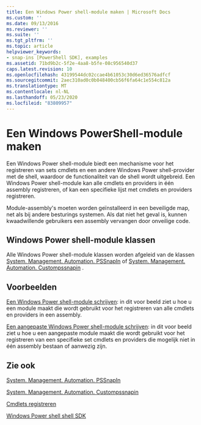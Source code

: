 ```yaml
---
title: Een Windows Power shell-module maken | Microsoft Docs
ms.custom: ''
ms.date: 09/13/2016
ms.reviewer: ''
ms.suite: ''
ms.tgt_pltfrm: ''
ms.topic: article
helpviewer_keywords:
- snap-ins [PowerShell SDK], examples
ms.assetid: 71bd9b2c-5f2e-4aa8-b5fe-08c956540d37
caps.latest.revision: 10
ms.openlocfilehash: 43199544dc02ccae4b61053c30d6ed36576adfcf
ms.sourcegitcommit: 2aec310ad0c0b048400cb56f6fa64c1e554c812a
ms.translationtype: MT
ms.contentlocale: nl-NL
ms.lasthandoff: 05/23/2020
ms.locfileid: "83809957"
---
```

# <a name="how-to-create-a-windows-powershell-snap-in"></a>Een Windows PowerShell-module maken

Een Windows Power shell-module biedt een mechanisme voor het registreren van sets cmdlets en een andere Windows Power shell-provider met de shell, waardoor de functionaliteit van de shell wordt uitgebreid. Een Windows Power shell-module kan alle cmdlets en providers in één assembly registreren, of kan een specifieke lijst met cmdlets en providers registreren.

Module-assembly's moeten worden geïnstalleerd in een beveiligde map, net als bij andere besturings systemen. Als dat niet het geval is, kunnen kwaadwillende gebruikers een assembly vervangen door onveilige code.

## <a name="windows-powershell-snap-in-classes"></a>Windows Power shell-module klassen

Alle Windows Power shell-module klassen worden afgeleid van de klassen [System. Management. Automation. PSSnapIn](/dotnet/api/System.Management.Automation.PSSnapIn) of [System. Management. Automation. Custompssnapin](/dotnet/api/System.Management.Automation.CustomPSSnapIn) .

## <a name="examples"></a>Voorbeelden

[Een Windows Power shell-module schrijven](./writing-a-windows-powershell-snap-in.md): in dit voor beeld ziet u hoe u een module maakt die wordt gebruikt voor het registreren van alle cmdlets en providers in een assembly.

[Een aangepaste Windows Power shell-module schrijven](./writing-a-custom-windows-powershell-snap-in.md): in dit voor beeld ziet u hoe u een aangepaste module maakt die wordt gebruikt voor het registreren van een specifieke set cmdlets en providers die mogelijk niet in één assembly bestaan of aanwezig zijn.

## <a name="see-also"></a>Zie ook

[System. Management. Automation. PSSnapIn](/dotnet/api/System.Management.Automation.PSSnapIn)

[System. Management. Automation. Custompssnapin](/dotnet/api/System.Management.Automation.CustomPSSnapIn)

[Cmdlets registreren](./registering-cmdlets.md)

[Windows Power shell shell SDK](../windows-powershell-reference.md)
